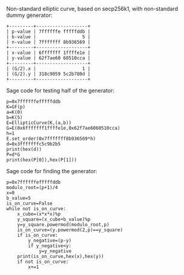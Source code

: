 Non-standard elliptic curve, based on secp256k1, with non-standard dummy generator:
```
+---------+-------------------+
| p-value | 7ffffffe fffffddb |
| b-value |                 5 |
| n-value | 7fffffff 8b936569 |
+---------+-------------------+
| x-value | 6fffffff 1ffffe1e |
| y-value | 62f7ae60 60510cca |
+---------+-------------------+
| (G/2).x |                 1 |
| (G/2).y | 318c9059 5c2b780d |
+---------+-------------------+
```
Sage code for testing half of the generator:
```
p=0x7ffffffefffffddb
K=GF(p)
a=K(0)
b=K(5)
E=EllipticCurve(K,(a,b))
G=E(0x6fffffff1ffffe1e,0x62f7ae6060510cca)
h=1
E.set_order(0x7fffffff8b936569*h)
d=0x3fffffffc5c9b2b5
print(hex(d))
P=d*G
print(hex(P[0]),hex(P[1]))
```
Sage code for finding the generator:
```
p=0x7ffffffefffffddb
modulo_root=(p+1)/4
x=0
b_value=5
is_on_curve=False
while not is_on_curve:
    x_cube=(x*x*x)%p
    y_square=(x_cube+b_value)%p
    y=y_square.powermod(modulo_root,p)
    is_on_curve=(y.powermod(2,p)==y_square)
    if is_on_curve:
        y_negative=(p-y)
        if y_negative<y:
            y=y_negative
    print(is_on_curve,hex(x),hex(y))
    if not is_on_curve:
        x+=1
```
